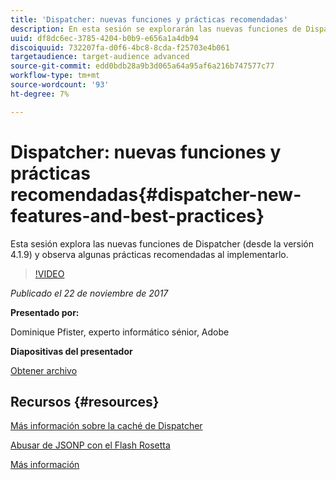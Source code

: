 ```yaml
---
title: 'Dispatcher: nuevas funciones y prácticas recomendadas'
description: En esta sesión se explorarán las nuevas funciones de Dispatcher (desde la versión 4.1.9) y se examinarán algunas prácticas recomendadas al implementarlo.
uuid: df8dc6ec-3785-4204-b0b9-e656a1a4db94
discoiquuid: 732207fa-d0f6-4bc8-8cda-f25703e4b061
targetaudience: target-audience advanced
source-git-commit: edd0bdb28a9b3d065a64a95af6a216b747577c77
workflow-type: tm+mt
source-wordcount: '93'
ht-degree: 7%

---
```


# Dispatcher: nuevas funciones y prácticas recomendadas{#dispatcher-new-features-and-best-practices}

Esta sesión explora las nuevas funciones de Dispatcher (desde la versión 4.1.9) y observa algunas prácticas recomendadas al implementarlo.

>[!VIDEO](https://video.tv.adobe.com/v/20842/?quality=9)

*Publicado el 22 de noviembre de 2017*

**Presentado por:**

Dominique Pfister, experto informático sénior, Adobe

**Diapositivas del presentador**

[Obtener archivo](assets/dispatcher-aemgemsnov2017.pdf)

## Recursos {#resources}

[Más información sobre la caché de Dispatcher](https://github.com/cqsupport/webinar-dispatchercache)

[Abusar de JSONP con el Flash Rosetta](https://miki.it/blog/2014/7/8/abusing-jsonp-with-rosetta-flash/)

[Más información](https://adobe-consulting-services.github.io/acs-aem-commons/features/dispatcher-ttl/index.html)

<!--
[Get back to the Overview](https://helpx.adobe.com/experience-manager/kt/eseminars/gems/aem-index.html)
-->
